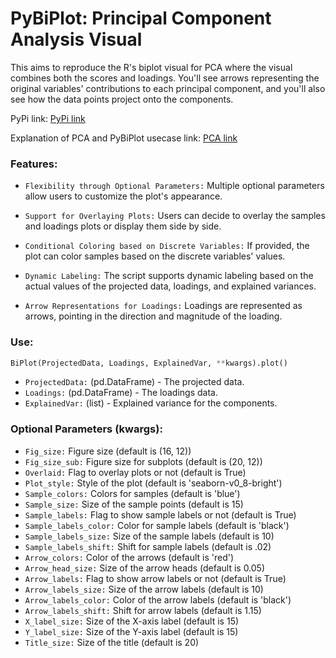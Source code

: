 # PyBiPlot: Principal Component Analysis Visual

This aims to reproduce the R's biplot visual for PCA where the visual combines both the scores and loadings. You'll see arrows representing the original variables' contributions to each principal component, and you'll also see how the data points project onto the components.

PyPi link: [PyPi link](https://pypi.org/project/PyBiPlot/)

Explanation of PCA and PyBiPlot usecase link: [PCA link](https://github.com/adames-ouro/PyBiPlot/blob/main/Example_of_use/Dimensionality%20Reduction%20-%20PCA.ipynb)

### Features:

- `Flexibility through Optional Parameters:` Multiple optional parameters allow users to customize the plot's appearance.

- `Support for Overlaying Plots:` Users can decide to overlay the samples and loadings plots or display them side by side.

- `Conditional Coloring based on Discrete Variables:` If provided, the plot can color samples based on the discrete variables' values.

- `Dynamic Labeling:` The script supports dynamic labeling based on the actual values of the projected data, loadings, and explained variances.

- `Arrow Representations for Loadings:` Loadings are represented as arrows, pointing in the direction and magnitude of the loading.

### Use:

```python
BiPlot(ProjectedData, Loadings, ExplainedVar, **kwargs).plot()
```

- `ProjectedData:` (pd.DataFrame) - The projected data.
- `Loadings:` (pd.DataFrame) - The loadings data.
- `ExplainedVar:` (list) - Explained variance for the components.

### Optional Parameters (kwargs):

- `Fig_size:` Figure size (default is (16, 12))
- `Fig_size_sub:` Figure size for subplots (default is (20, 12))
- `Overlaid:` Flag to overlay plots or not (default is True)
- `Plot_style:` Style of the plot (default is 'seaborn-v0_8-bright')
- `Sample_colors:` Colors for samples (default is 'blue')
- `Sample_size:` Size of the sample points (default is 15)
- `Sample_labels:` Flag to show sample labels or not (default is True)
- `Sample_labels_color:` Color for sample labels (default is 'black')
- `Sample_labels_size:` Size of the sample labels (default is 10)
- `Sample_labels_shift:` Shift for sample labels (default is .02)
- `Arrow_colors:` Color of the arrows (default is 'red')
- `Arrow_head_size:` Size of the arrow heads (default is 0.05)
- `Arrow_labels:` Flag to show arrow labels or not (default is True)
- `Arrow_labels_size:` Size of the arrow labels (default is 10)
- `Arrow_labels_color:` Color of the arrow labels (default is 'black')
- `Arrow_labels_shift:` Shift for arrow labels (default is 1.15)
- `X_label_size:` Size of the X-axis label (default is 15)
- `Y_label_size:` Size of the Y-axis label (default is 15)
- `Title_size:` Size of the title (default is 20)
